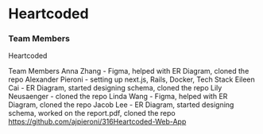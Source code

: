 # Heartcoded
### Team Members

<!-- list your team members, state that you choose the open project option, and pick a short, catchy name for your team. -->
Heartcoded

Team Members
	Anna Zhang - Figma, helped with ER Diagram, cloned the repo
	Alexander Pieroni - setting up next.js, Rails, Docker, Tech Stack
	Eileen Cai - ER Diagram, started designing schema, cloned the repo
	Lily Neusaenger - cloned the repo
	Linda Wang - Figma, helped with ER Diagram, cloned the repo
	Jacob Lee - ER Diagram, started designing schema, worked on the report.pdf, cloned the repo
https://github.com/ajpieroni/316Heartcoded-Web-App 
